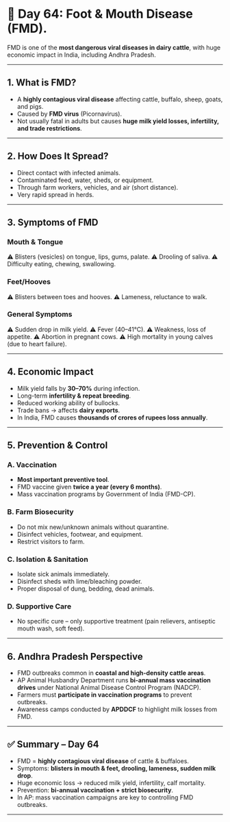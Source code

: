 <H1>🐄 Day 64: Foot & Mouth Disease (FMD).</H1>

FMD is one of the **most dangerous viral diseases in dairy cattle**, with huge economic impact in India, including Andhra Pradesh.


---

## 1. What is FMD?

* A **highly contagious viral disease** affecting cattle, buffalo, sheep, goats, and pigs.
* Caused by **FMD virus** (Picornavirus).
* Not usually fatal in adults but causes **huge milk yield losses, infertility, and trade restrictions**.

---

## 2. How Does It Spread?

* Direct contact with infected animals.
* Contaminated feed, water, sheds, or equipment.
* Through farm workers, vehicles, and air (short distance).
* Very rapid spread in herds.

---

## 3. Symptoms of FMD

### **Mouth & Tongue**

⚠️ Blisters (vesicles) on tongue, lips, gums, palate.
⚠️ Drooling of saliva.
⚠️ Difficulty eating, chewing, swallowing.

### **Feet/Hooves**

⚠️ Blisters between toes and hooves.
⚠️ Lameness, reluctance to walk.

### **General Symptoms**

⚠️ Sudden drop in milk yield.
⚠️ Fever (40–41°C).
⚠️ Weakness, loss of appetite.
⚠️ Abortion in pregnant cows.
⚠️ High mortality in young calves (due to heart failure).

---

## 4. Economic Impact

* Milk yield falls by **30–70%** during infection.
* Long-term **infertility & repeat breeding**.
* Reduced working ability of bullocks.
* Trade bans → affects **dairy exports**.
* In India, FMD causes **thousands of crores of rupees loss annually**.

---

## 5. Prevention & Control

### **A. Vaccination**

* **Most important preventive tool**.
* FMD vaccine given **twice a year (every 6 months)**.
* Mass vaccination programs by Government of India (FMD-CP).

### **B. Farm Biosecurity**

* Do not mix new/unknown animals without quarantine.
* Disinfect vehicles, footwear, and equipment.
* Restrict visitors to farm.

### **C. Isolation & Sanitation**

* Isolate sick animals immediately.
* Disinfect sheds with lime/bleaching powder.
* Proper disposal of dung, bedding, dead animals.

### **D. Supportive Care**

* No specific cure – only supportive treatment (pain relievers, antiseptic mouth wash, soft feed).

---

## 6. Andhra Pradesh Perspective

* FMD outbreaks common in **coastal and high-density cattle areas**.
* AP Animal Husbandry Department runs **bi-annual mass vaccination drives** under National Animal Disease Control Program (NADCP).
* Farmers must **participate in vaccination programs** to prevent outbreaks.
* Awareness camps conducted by **APDDCF** to highlight milk losses from FMD.

---

## ✅ Summary – Day 64

* FMD = **highly contagious viral disease** of cattle & buffaloes.
* Symptoms: **blisters in mouth & feet, drooling, lameness, sudden milk drop**.
* Huge economic loss → reduced milk yield, infertility, calf mortality.
* Prevention: **bi-annual vaccination + strict biosecurity**.
* In AP: mass vaccination campaigns are key to controlling FMD outbreaks.

---
